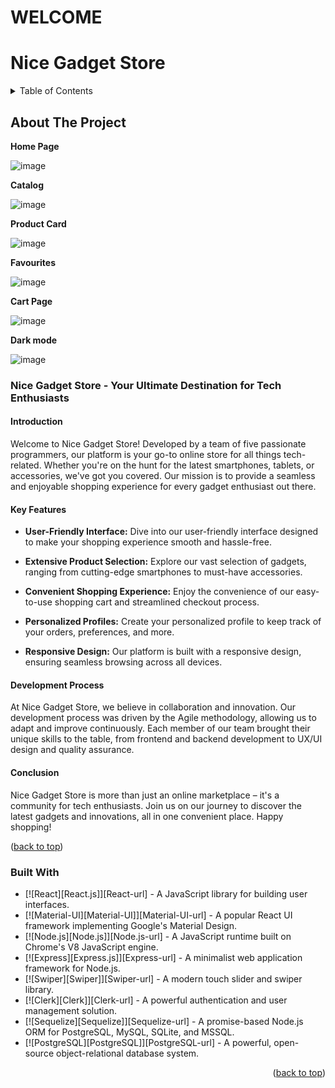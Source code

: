 # WELCOME
<h1 id="top">Nice Gadget Store</h1>

<details>
  <summary>Table of Contents</summary>
  <ol>
    <li>
      <a href="#about-the-project">About The Project</a>
      <ul>
        <li><a href="#built-with">Built With</a></li>
      </ul>
    </li>
    <li>
      <a href="#getting-started">Getting Started</a>
      <ul>
        <li><a href="#prerequisites">Prerequisites</a></li>
        <li><a href="#installation">Installation</a></li>
      </ul>
    </li>
    <li><a href="#contact">Contact</a></li>
  </ol>
</details>

<!-- ABOUT THE PROJECT -->
## About The Project

<strong>Home Page</strong>

![image](https://github.com/PL-FE-SEP23-JANUSZ3X/product_catalog/assets/132001497/7b78920d-c880-49cd-a1b5-6a7a35f3966a)

<strong>Catalog</strong>

![image](https://github.com/PL-FE-SEP23-JANUSZ3X/product_catalog/assets/132001497/cf8c2fb9-1d2b-46a5-83b5-cadeef8d46b3)

<strong>Product Card</strong>

![image](https://github.com/PL-FE-SEP23-JANUSZ3X/product_catalog/assets/132001497/abffcd69-f443-4bf7-92f9-d2d6044b2eb6)

<strong>Favourites</strong>

![image](https://github.com/PL-FE-SEP23-JANUSZ3X/product_catalog/assets/132001497/9b081f7f-3ec4-4add-93f5-1701a9b2126e)

<strong>Cart Page</strong>

![image](https://github.com/PL-FE-SEP23-JANUSZ3X/product_catalog/assets/132001497/2af8f108-8765-43de-a5f9-5f7a237dab85)

<strong>Dark mode</strong>

![image](https://github.com/PL-FE-SEP23-JANUSZ3X/product_catalog/assets/132001497/e174af6f-8ec1-4138-8d6c-0947ec820b5e)

### Nice Gadget Store - Your Ultimate Destination for Tech Enthusiasts

#### Introduction
Welcome to Nice Gadget Store! Developed by a team of five passionate programmers, our platform is your go-to online store for all things tech-related. Whether you're on the hunt for the latest smartphones, tablets, or accessories, we've got you covered. Our mission is to provide a seamless and enjoyable shopping experience for every gadget enthusiast out there.

#### Key Features

- **User-Friendly Interface:** Dive into our user-friendly interface designed to make your shopping experience smooth and hassle-free.
  
- **Extensive Product Selection:** Explore our vast selection of gadgets, ranging from cutting-edge smartphones to must-have accessories.
  
- **Convenient Shopping Experience:** Enjoy the convenience of our easy-to-use shopping cart and streamlined checkout process.
  
- **Personalized Profiles:** Create your personalized profile to keep track of your orders, preferences, and more.
  
- **Responsive Design:** Our platform is built with a responsive design, ensuring seamless browsing across all devices.

#### Development Process
At Nice Gadget Store, we believe in collaboration and innovation. Our development process was driven by the Agile methodology, allowing us to adapt and improve continuously. Each member of our team brought their unique skills to the table, from frontend and backend development to UX/UI design and quality assurance.

#### Conclusion
Nice Gadget Store is more than just an online marketplace – it's a community for tech enthusiasts. Join us on our journey to discover the latest gadgets and innovations, all in one convenient place. Happy shopping!


(<a href="#top">back to top</a>)





### Built With

* [![React][React.js]][React-url] - A JavaScript library for building user interfaces.
* [![Material-UI][Material-UI]][Material-UI-url] - A popular React UI framework implementing Google's Material Design.
* [![Node.js][Node.js]][Node.js-url] - A JavaScript runtime built on Chrome's V8 JavaScript engine.
* [![Express][Express.js]][Express-url] - A minimalist web application framework for Node.js.
* [![Swiper][Swiper]][Swiper-url] - A modern touch slider and swiper library.
* [![Clerk][Clerk]][Clerk-url] - A powerful authentication and user management solution.
* [![Sequelize][Sequelize]][Sequelize-url] - A promise-based Node.js ORM for PostgreSQL, MySQL, SQLite, and MSSQL.
* [![PostgreSQL][PostgreSQL]][PostgreSQL-url] - A powerful, open-source object-relational database system.

<p align="right">(<a href="#readme-top">back to top</a>)</p>

